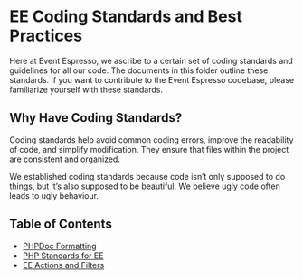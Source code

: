# EE Coding Standards and Best Practices

Here at Event Espresso, we ascribe to a certain set of coding standards and guidelines for all our code.  The documents in this folder outline these standards.  If you want to contribute to the Event Espresso codebase, please familiarize yourself with these standards.

## Why Have Coding Standards?

Coding standards help avoid common coding errors, improve the readability of code, and simplify modification. They ensure that files within the project are consistent and organized.

We established coding standards because code isn’t only supposed to do things, but it’s also supposed to be beautiful.  We believe ugly code often leads to ugly behaviour.

## Table of Contents

- [PHPDoc Formatting](php-doc-formatting.md)
- [PHP Standards for EE](php-standards.md)
- [EE Actions and Filters](ee-actions-and-filters.md)

